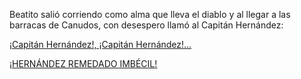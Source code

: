 Beatito salió corriendo como alma que lleva el diablo y al llegar a las barracas de Canudos, con desespero
llamó al Capitán Hernández:

[¡Capitán Hernández!, ¡Capitán Hernández!...](amable/hernandez.md)

[¡HERNÁNDEZ REMEDADO IMBÉCIL!](grosero/hernandez.md)